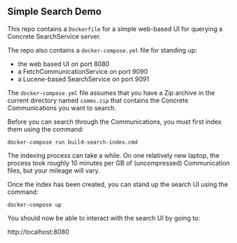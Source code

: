 Simple Search Demo
------------------

This repo contains a `Dockerfile` for a simple web-based UI for
querying a Concrete SearchService server.

The repo also contains a `docker-compose.yml` file for standing up:

  - the web based UI on port 8080
  - a FetchCommunicationService on port 9090
  - a Lucene-based SearchService on port 9091

The `docker-compose.yml` file assumes that you have a Zip archive in
the current directory named `comms.zip` that contains the
Concrete Communications you want to search.

Before you can search through the Communications, you must first index
them using the command:

    docker-compose run build-search-index.cmd

The indexing process can take a while.  On one relatively new laptop,
the process took roughly 10 minutes per GB of (uncompressed)
Communication files, but your mileage will vary.

Once the index has been created, you can stand up the search UI using
the command:

    docker-compose up

You should now be able to interact with the search UI by going to:

http://localhost:8080
